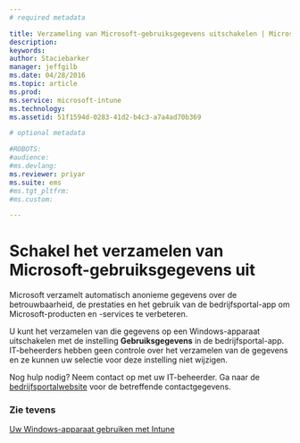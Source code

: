 ```yaml
---
# required metadata

title: Verzameling van Microsoft-gebruiksgegevens uitschakelen | Microsoft Intune
description:
keywords:
author: Staciebarker
manager: jeffgilb
ms.date: 04/28/2016
ms.topic: article
ms.prod:
ms.service: microsoft-intune
ms.technology:
ms.assetid: 51f1594d-0283-41d2-b4c3-a7a4ad70b369

# optional metadata

#ROBOTS:
#audience:
#ms.devlang:
ms.reviewer: priyar
ms.suite: ems
#ms.tgt_pltfrm:
#ms.custom:

---
```



# Schakel het verzamelen van Microsoft-gebruiksgegevens uit

Microsoft verzamelt automatisch anonieme gegevens over de betrouwbaarheid, de prestaties en het gebruik van de bedrijfsportal-app om Microsoft-producten en -services te verbeteren. 

U kunt het verzamelen van die gegevens op een Windows-apparaat uitschakelen met de instelling **Gebruiksgegevens** in de bedrijfsportal-app. IT-beheerders hebben geen controle over het verzamelen van de gegevens en ze kunnen uw selectie voor deze instelling niet wijzigen.

Nog hulp nodig? Neem contact op met uw IT-beheerder. Ga naar de [bedrijfsportalwebsite](http://portal.manage.microsoft.com) voor de betreffende contactgegevens.

### Zie tevens
[Uw Windows-apparaat gebruiken met Intune](using-your-windows-device-with-intune.md)

<!--HONumber=Jun16_HO2-->


